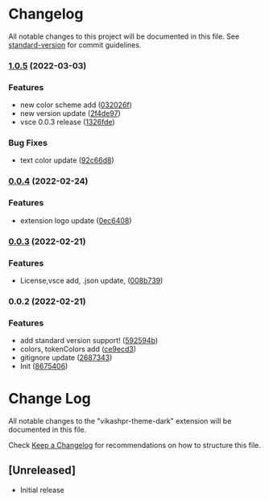 # Changelog

All notable changes to this project will be documented in this file. See [standard-version](https://github.com/conventional-changelog/standard-version) for commit guidelines.

### [1.0.5](https://github.com/VikashPR/VikashPR-Theme-Dark/compare/v0.0.4...v1.0.5) (2022-03-03)


### Features

* new color scheme add ([032026f](https://github.com/VikashPR/VikashPR-Theme-Dark/commit/032026f46682c00cea4a7f262000fd3ac59c5944))
* new version update ([2f4de97](https://github.com/VikashPR/VikashPR-Theme-Dark/commit/2f4de971fbbcb1f4f257faa8c426088d6907c7ec))
* vsce 0.0.3 release ([1326fde](https://github.com/VikashPR/VikashPR-Theme-Dark/commit/1326fde8219231ba73fd9b5dabf0739095f0583b))


### Bug Fixes

* text color update ([92c66d8](https://github.com/VikashPR/VikashPR-Theme-Dark/commit/92c66d8121c088ea5521584b792ebab3f0816697))

### [0.0.4](https://github.com/VikashPR/VikashPR-Theme-Dark/compare/v0.0.3...v0.0.4) (2022-02-24)


### Features

* extension logo update ([0ec6408](https://github.com/VikashPR/VikashPR-Theme-Dark/commit/0ec640851524bb636a4c2d2faf64921e30e3b64f))

### [0.0.3](https://github.com/VikashPR/VikashPR-Theme-Dark/compare/v0.0.2...v0.0.3) (2022-02-21)


### Features

* License,vsce add, .json update, ([008b739](https://github.com/VikashPR/VikashPR-Theme-Dark/commit/008b73915edcccbea5d35157ccd7c0ad03fe7aa8))

### 0.0.2 (2022-02-21)


### Features

* add standard version support! ([592594b](https://github.com/VikashPR/VikashPR-Theme-Dark/commit/592594ba18eb8c7e0b9256e18e91097f76f65f0e))
* colors, tokenColors add ([ce9ecd3](https://github.com/VikashPR/VikashPR-Theme-Dark/commit/ce9ecd3c97ccbefc355777e2e31efd76a841e06a))
* gitignore update ([2687343](https://github.com/VikashPR/VikashPR-Theme-Dark/commit/2687343580033e16e9da462069fc3ae6e0121400))
* Init ([8675406](https://github.com/VikashPR/VikashPR-Theme-Dark/commit/8675406f3376e5bd5c3f3fbb91ca1558d9684619))

# Change Log

All notable changes to the "vikashpr-theme-dark" extension will be documented in this file.

Check [Keep a Changelog](http://keepachangelog.com/) for recommendations on how to structure this file.

## [Unreleased]

- Initial release
